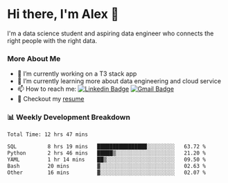 # Hi there, I'm Alex  👋

I'm a data science student and aspiring data engineer who connects the right people with the right data. 

### More About Me

- 🔭 I’m currently working on a T3 stack app
- 🌱 I’m currently learning more about data engineering and cloud service
- 📫 How to reach me: [![Linkedin Badge](https://img.shields.io/badge/Alex%20Chen-blue?style=flat&logo=linkedin&labelColor=blue&link=https://www.linkedin.com/in/alex-chen-112523chen)](https://www.linkedin.com/in/alex-chen-112523chen/) [![Gmail Badge](https://img.shields.io/badge/-Alex%20Chen-c14438?style=flat&logo=Gmail&logoColor=white&link=mailto:itsalexchen@gmail.com)](mailto:itsalexchen@gmail.com)
- 📝 Checkout my [resume](https://112523chen.vercel.app/AlexChenResume.pdf)


### 📊 Weekly Development Breakdown
<!--START_SECTION:waka-->

```txt
Total Time: 12 hrs 47 mins

SQL          8 hrs 19 mins   ████████████████░░░░░░░░░   63.72 %
Python       2 hrs 46 mins   █████▒░░░░░░░░░░░░░░░░░░░   21.20 %
YAML         1 hr 14 mins    ██▒░░░░░░░░░░░░░░░░░░░░░░   09.50 %
Bash         20 mins         ▓░░░░░░░░░░░░░░░░░░░░░░░░   02.63 %
Other        16 mins         ▓░░░░░░░░░░░░░░░░░░░░░░░░   02.07 %
```

<!--END_SECTION:waka-->
